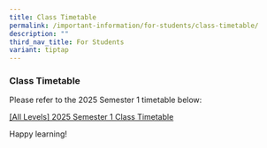 ```yaml
---
title: Class Timetable
permalink: /important-information/for-students/class-timetable/
description: ""
third_nav_title: For Students
variant: tiptap
---
```

<h3><strong>Class Timetable</strong></h3>
<p>Please refer to the 2025 Semester 1 timetable below:</p>
<p><a href="/files/Timetable/2025_sem1_class_timetable.pdf" rel="noopener nofollow" target="_blank">[All Levels] 2025 Semester 1 Class Timetable</a>
</p>
<p>Happy learning!</p>